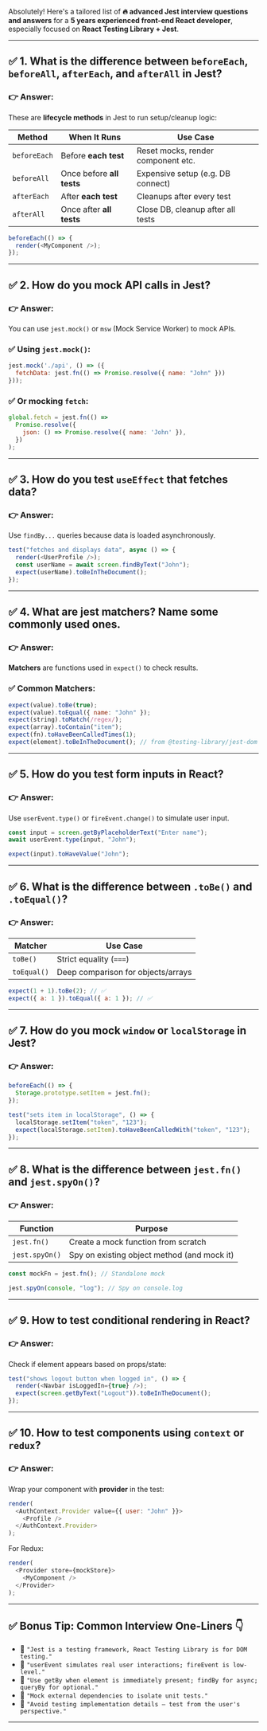 Absolutely! Here's a tailored list of **🔥 advanced Jest interview questions and answers** for a **5 years experienced front-end React developer**, especially focused on **React Testing Library + Jest**.

---

## ✅ **1. What is the difference between `beforeEach`, `beforeAll`, `afterEach`, and `afterAll` in Jest?**

### 👉 **Answer:**
These are **lifecycle methods** in Jest to run setup/cleanup logic:

| Method         | When It Runs                     | Use Case                           |
|----------------|----------------------------------|------------------------------------|
| `beforeEach`   | Before **each test**             | Reset mocks, render component etc. |
| `beforeAll`    | Once before **all tests**        | Expensive setup (e.g. DB connect)  |
| `afterEach`    | After **each test**              | Cleanups after every test          |
| `afterAll`     | Once after **all tests**         | Close DB, cleanup after all tests  |

```js
beforeEach(() => {
  render(<MyComponent />);
});
```

---

## ✅ **2. How do you mock API calls in Jest?**

### 👉 **Answer:**
You can use `jest.mock()` or `msw` (Mock Service Worker) to mock APIs.

### ✅ Using `jest.mock()`:
```js
jest.mock('./api', () => ({
  fetchData: jest.fn(() => Promise.resolve({ name: "John" }))
}));
```

### ✅ Or mocking `fetch`:
```js
global.fetch = jest.fn(() =>
  Promise.resolve({
    json: () => Promise.resolve({ name: 'John' }),
  })
);
```

---

## ✅ **3. How do you test `useEffect` that fetches data?**

### 👉 **Answer:**
Use `findBy...` queries because data is loaded asynchronously.

```js
test("fetches and displays data", async () => {
  render(<UserProfile />);
  const userName = await screen.findByText("John");
  expect(userName).toBeInTheDocument();
});
```

---

## ✅ **4. What are jest matchers? Name some commonly used ones.**

### 👉 **Answer:**
**Matchers** are functions used in `expect()` to check results.

### ✅ Common Matchers:
```js
expect(value).toBe(true);
expect(value).toEqual({ name: "John" });
expect(string).toMatch(/regex/);
expect(array).toContain("item");
expect(fn).toHaveBeenCalledTimes(1);
expect(element).toBeInTheDocument(); // from @testing-library/jest-dom
```

---

## ✅ **5. How do you test form inputs in React?**

### 👉 **Answer:**
Use `userEvent.type()` or `fireEvent.change()` to simulate user input.

```js
const input = screen.getByPlaceholderText("Enter name");
await userEvent.type(input, "John");

expect(input).toHaveValue("John");
```

---

## ✅ **6. What is the difference between `.toBe()` and `.toEqual()`?**

### 👉 **Answer:**

| Matcher     | Use Case                          |
|-------------|-----------------------------------|
| `toBe()`    | Strict equality (`===`)           |
| `toEqual()` | Deep comparison for objects/arrays|

```js
expect(1 + 1).toBe(2); // ✅
expect({ a: 1 }).toEqual({ a: 1 }); // ✅
```

---

## ✅ **7. How do you mock `window` or `localStorage` in Jest?**

### 👉 **Answer:**

```js
beforeEach(() => {
  Storage.prototype.setItem = jest.fn();
});

test("sets item in localStorage", () => {
  localStorage.setItem("token", "123");
  expect(localStorage.setItem).toHaveBeenCalledWith("token", "123");
});
```

---

## ✅ **8. What is the difference between `jest.fn()` and `jest.spyOn()`?**

### 👉 **Answer:**

| Function       | Purpose                                |
|----------------|----------------------------------------|
| `jest.fn()`    | Create a mock function from scratch     |
| `jest.spyOn()` | Spy on existing object method (and mock it) |

```js
const mockFn = jest.fn(); // Standalone mock

jest.spyOn(console, "log"); // Spy on console.log
```

---

## ✅ **9. How to test conditional rendering in React?**

### 👉 **Answer:**

Check if element appears based on props/state:

```js
test("shows logout button when logged in", () => {
  render(<Navbar isLoggedIn={true} />);
  expect(screen.getByText("Logout")).toBeInTheDocument();
});
```

---

## ✅ **10. How to test components using `context` or `redux`?**

### 👉 **Answer:**

Wrap your component with **provider** in the test:

```js
render(
  <AuthContext.Provider value={{ user: "John" }}>
    <Profile />
  </AuthContext.Provider>
);
```

For Redux:
```js
render(
  <Provider store={mockStore}>
    <MyComponent />
  </Provider>
);
```

---

## ✅ Bonus Tip: Common Interview One-Liners 👇

- 🧠 `"Jest is a testing framework, React Testing Library is for DOM testing."`  
- 🧠 `"userEvent simulates real user interactions; fireEvent is low-level."`  
- 🧠 `"Use getBy when element is immediately present; findBy for async; queryBy for optional."`  
- 🧠 `"Mock external dependencies to isolate unit tests."`  
- 🧠 `"Avoid testing implementation details – test from the user's perspective."`

---
